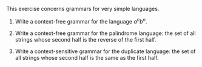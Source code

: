 

This exercise concerns grammars for very simple languages.<br>

1.  Write a context-free grammar for the language $a^n b^n$.<br>

2.  Write a context-free grammar for the palindrome language: the set of
    all strings whose second half is the reverse of the first half.<br>

3.  Write a context-sensitive grammar for the duplicate language: the
    set of all strings whose second half is the same as the first half.<br>
